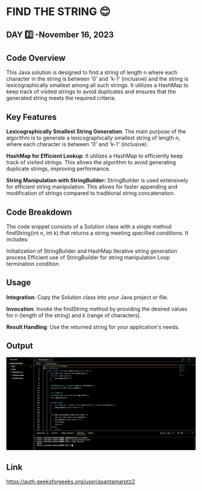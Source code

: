 # FIND THE STRING :blush:
## DAY :two: -November 16, 2023

## Code Overview
This Java solution is designed to find a string of length n where each character in the string is between '0' and 'k-1' (inclusive) and the string is lexicographically smallest among all such strings. It utilizes a HashMap to keep track of visited strings to avoid duplicates and ensures that the generated string meets the required criteria.

## Key Features
**Lexicographically Smallest String Generation**: The main purpose of the algorithm is to generate a lexicographically smallest string of length n, where each character is between '0' and 'k-1' (inclusive).

**HashMap for Efficient Lookup**: It utilizes a HashMap to efficiently keep track of visited strings. This allows the algorithm to avoid generating duplicate strings, improving performance.

**String Manipulation with StringBuilder:** StringBuilder is used extensively for efficient string manipulation. This allows for faster appending and modification of strings compared to traditional string concatenation.

## Code Breakdown
The code snippet consists of a Solution class with a single method findString(int n, int k) that returns a string meeting specified conditions. It includes:

Initialization of StringBuilder and HashMap
Iterative string generation process
Efficient use of StringBuilder for string manipulation
Loop termination condition

## Usage
**Integration**: Copy the Solution class into your Java project or file.

**Invocation**: Invoke the findString method by providing the desired values for n (length of the string) and k (range of characters).

**Result Handling**: Use the returned string for your application's needs.


## Output

![Reference Image](s2.png)
## Link
<https://auth.geeksforgeeks.org/user/asantamarptz2>


